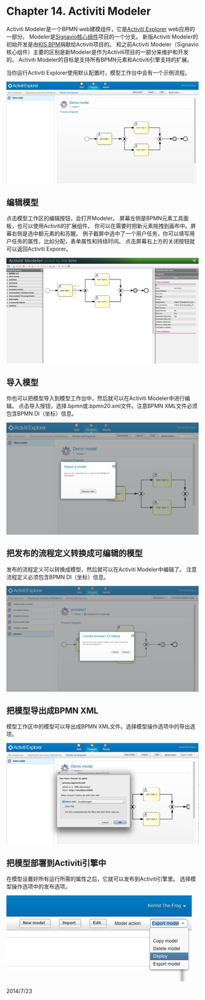 
# Chapter 14. Activiti Modeler


Activiti Modeler是一个BPMN web建模组件，它是[Activiti Explorer](http://www.mossle.com/docs/activiti/index.html#activitiExplorer) web应用的一部分。 Modeler是[Signavio核心组件](http://code.google.com/p/signavio-core-components/)项目的一个分支。 新版Activiti Modeler的初始开发是由[KIS BPM](http://kisbpm.com/)捐献给Activiti项目的。 和之前Activiti Modeler（Signavio核心组件）主要的区别是新Modeler是作为Activiti项目的一部分来维护和开发的。 Activiti Modeler的目标是支持所有BPMN元素和Activiti引擎支持的扩展。

当你运行Activiti Explorer使用默认配置时，模型工作台中会有一个示例流程。

![img](./images/modeler.example.process.png)



## 编辑模型

点击模型工作区的编辑按钮，会打开Modeler。 屏幕左侧是BPMN元素工具面板，也可以使用Activiti的扩展组件。 你可以在需要时把新元素拖拽到画布中。屏幕右侧是选中额元素的和苏醒。 例子截屏中选中了一个用户任务，你可以填写用户任务的属性，比如分配，表单属性和持续时间。 点击屏幕右上方的关闭按钮就可以返回Activiti Exporer。

![img](./images/modeler.editor.canvas.png)



## 导入模型

你也可以把模型导入到模型工作台中，然后就可以在Activiti Modeler中进行编辑。 点击导入按钮，选择.bpmn或.bpmn20.xml文件。注意BPMN XML文件必须包含BPMN DI（坐标）信息。

![img](./images/modeler.import.png)



## 把发布的流程定义转换成可编辑的模型

发布的流程定义可以转换成模型，然后就可以在Activiti Modeler中编辑了。 注意流程定义必须包含BPMN DI（坐标）信息。

![img](./images/modeler.convert.png)



## 把模型导出成BPMN XML

模型工作区中的模型可以导出成BPMN XML文件。选择模型操作选项中的导出选项。

![img](./images/modeler.export.png)



## 把模型部署到Activiti引擎中

在模型设置好所有运行所需的属性之后，它就可以发布到Activiti引擎里。 选择模型操作选项中的发布选项。

![img](./images/modeler.deploy.png)



2014/7/23
